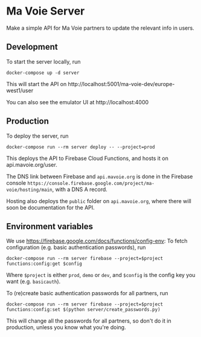 # Ma Voie Server

Make a simple API for Ma Voie partners to update the relevant info in users.

## Development

To start the server locally, run

```
docker-compose up -d server
```

This will start the API on http://localhost:5001/ma-voie-dev/europe-west1/user

You can also see the emulator UI at http://localhost:4000


## Production

To deploy the server, run

```
docker-compose run --rm server deploy -- --project=prod
```

This deploys the API to Firebase Cloud Functions, and hosts it on api.mavoie.org/user.

The DNS link between Firebase and `api.mavoie.org` is done in the Firebase console `https://console.firebase.google.com/project/ma-voie/hosting/main`, with a DNS A record.

Hosting also deploys the `public` folder on `api.mavoie.org`, where there will soon be documentation for the API.


## Environment variables

We use https://firebase.google.com/docs/functions/config-env:
To fetch configuration (e.g. basic authentication passwords), run

```
docker-compose run --rm server firebase --project=$project functions:config:get $config
```

Where `$project` is either `prod`, `demo` or `dev`, and `$config` is the config key you want (e.g. `basicauth`).

To (re)create basic authentication passwords for all partners, run

```
docker-compose run --rm server firebase --project=$project functions:config:set $(python server/create_passwords.py)
```

This will change all the passwords for all partners, so don't do it in production, unless you know what you're doing.
